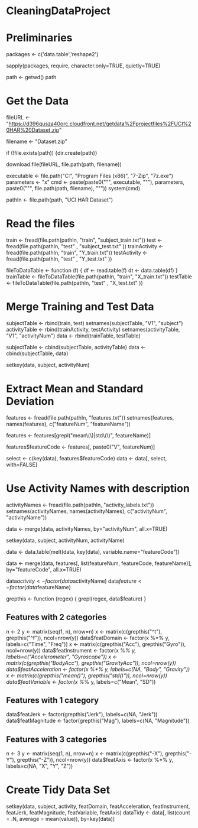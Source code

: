 # CleaningDataProject


# Preliminaries
packages <- c('data.table','reshape2')

sapply(packages, require, character.only=TRUE, quietly=TRUE)

path <- getwd()
path

# Get the Data

fileURL <- "https://d396qusza40orc.cloudfront.net/getdata%2Fprojectfiles%2FUCI%20HAR%20Dataset.zip"

filename <- "Dataset.zip"

if (!file.exists(path)) {dir.create(path)}

download.file(fileURL, file.path(path, filename))

executable <- file.path("C:", "Program Files (x86)", "7-Zip", "7z.exe")
parameters <- "x"
cmd <- paste(paste0("\"", executable, "\""), parameters, paste0("\"", file.path(path, filename), "\""))
system(cmd)

pathIn <- file.path(path, "UCI HAR Dataset")

# Read the files

train <- fread(file.path(pathIn, "train", "subject_train.txt"))
test  <- fread(file.path(pathIn, "test" , "subject_test.txt" ))
trainActivity <- fread(file.path(pathIn, "train", "Y_train.txt"))
testActivity  <- fread(file.path(pathIn, "test" , "Y_test.txt" ))

fileToDataTable <- function (f) {
	df <- read.table(f)
	dt <- data.table(df)
}
trainTable <- fileToDataTable(file.path(pathIn, "train", "X_train.txt"))
testTable  <- fileToDataTable(file.path(pathIn, "test" , "X_test.txt" ))

# Merge Training and Test Data

subjectTable <- rbind(train, test)
setnames(subjectTable, "V1", "subject")
activityTable <- rbind(trainActivity, testActivity)
setnames(activityTable, "V1", "activityNum")
data <- rbind(trainTable, testTable)

subjectTable <- cbind(subjectTable, activityTable)
data <- cbind(subjectTable, data)

setkey(data, subject, activityNum)

# Extract Mean and Standard Deviation

features <- fread(file.path(pathIn, "features.txt"))
setnames(features, names(features), c("featureNum", "featureName"))

features <- features[grepl("mean\\(\\)|std\\(\\)", featureName)]

features$featureCode <- features[, paste0("V", featureNum)]

select <- c(key(data), features$featureCode)
data <- data[, select, with=FALSE]

# Use Activity Names with description

activityNames <- fread(file.path(pathIn, "activity_labels.txt"))
setnames(activityNames, names(activityNames), c("activityNum", "activityName"))

data <- merge(data, activityNames, by="activityNum", all.x=TRUE)

setkey(data, subject, activityNum, activityName)

data <- data.table(melt(data, key(data), variable.name="featureCode"))

data <- merge(data, features[, list(featureNum, featureCode, featureName)], by="featureCode", all.x=TRUE)

data$activity <- factor(data$activityName)
data$feature <- factor(data$featureName)


grepthis <- function (regex) {
  grepl(regex, data$feature)
}
## Features with 2 categories
n <- 2
y <- matrix(seq(1, n), nrow=n)
x <- matrix(c(grepthis("^t"), grepthis("^f")), ncol=nrow(y))
data$featDomain <- factor(x %*% y, labels=c("Time", "Freq"))
x <- matrix(c(grepthis("Acc"), grepthis("Gyro")), ncol=nrow(y))
data$featInstrument <- factor(x %*% y, labels=c("Accelerometer", "Gyroscope"))
x <- matrix(c(grepthis("BodyAcc"), grepthis("GravityAcc")), ncol=nrow(y))
data$featAcceleration <- factor(x %*% y, labels=c(NA, "Body", "Gravity"))
x <- matrix(c(grepthis("mean()"), grepthis("std()")), ncol=nrow(y))
data$featVariable <- factor(x %*% y, labels=c("Mean", "SD"))
## Features with 1 category
data$featJerk <- factor(grepthis("Jerk"), labels=c(NA, "Jerk"))
data$featMagnitude <- factor(grepthis("Mag"), labels=c(NA, "Magnitude"))
## Features with 3 categories
n <- 3
y <- matrix(seq(1, n), nrow=n)
x <- matrix(c(grepthis("-X"), grepthis("-Y"), grepthis("-Z")), ncol=nrow(y))
data$featAxis <- factor(x %*% y, labels=c(NA, "X", "Y", "Z"))


# Create Tidy Data Set

setkey(data, subject, activity, featDomain, featAcceleration, featInstrument, featJerk, featMagnitude, featVariable, featAxis)
dataTidy <- data[, list(count = .N, average = mean(value)), by=key(data)]
